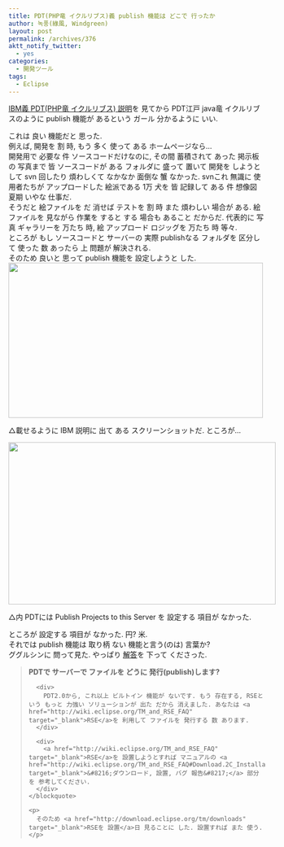 ```yaml
---
title: PDT(PHP竜 イクルリブス)義 publish 機能は どこで 行ったか
author: 녹풍(綠風, Windgreen)
layout: post
permalink: /archives/376
aktt_notify_twitter:
  - yes
categories:
  - 開発ツール
tags:
  - Eclipse
---
```

<a href="http://www.ibm.com/developerworks/kr/library/tutorial/os-eclipse-europa2/section4.html" target="_blank">IBM義 PDT(PHP竜 イクルリブス) 説明</a>を 見てから PDT江戸 java竜 イクルリブスのように publish 機能が あるという ガール 分かるように いい.

<div>
  これは 良い 機能だと 思った.
</div>

<div>
  例えば, 開発を 割 時, もう 多く 使って ある ホームページなら&#8230;
</div>

<div>
  開発用で 必要な 件 ソースコードだけなのに, その間 蓄積されて あった 掲示板の 写真まで 皆 ソースコードが ある フォルダに 盛って 置いて 開発を しようとして svn 回したり 煩わしくて なかなか 面倒な 蟹 なかった. svnこれ 無識に 使用者たちが アップロードした 絵派である 1万 犬を 皆 記録して ある 件 想像図 夏期 いやな 仕事だ.
</div>

<div>
  そうだと 絵ファイルを だ 消せば テストを 割 時 また 煩わしい 場合が ある. 絵ファイルを 見ながら 作業を すると する 場合も あること だからだ. 代表的に 写真 ギャラリーを 万たち 時, 絵 アップロード ロジッグを 万たち 時 等々.
</div>

<div>
  ところが もし ソースコードと サーバーの 実際 publishなる フォルダを 区分して 使った 数 あったら 上 問題が 解決される.
</div>

<div>
  そのため 良いと 思って publish 機能を 設定しようと した.
</div>

<div>
  <div style="width: 510px" class="wp-caption aligncenter">
    <img src="http://dl.dropboxusercontent.com/u/15546257/blog/mytory/old-images/1/cfile6.uf.164C4D4C4D4BC8F22F4E47.jpg" alt="" height="305" width="500" /><p class="wp-caption-text">
      △載せるように IBM 説明に 出て ある スクリーンショットだ. ところが...
    </p>
  </div>
  
  <div style="width: 535px" class="wp-caption aligncenter">
    <img src="http://dl.dropboxusercontent.com/u/15546257/blog/mytory/old-images/1/cfile29.uf.1941264E4D4BC8F133D659.png" alt="" height="319" width="525" /><p class="wp-caption-text">
      △内 PDTには Publish Projects to this Server を 設定する 項目が なかった.
    </p>
  </div>
</div>

<div>
  ところが 設定する 項目が なかった. 円? 米.
</div>

<div>
  それでは publish 機能は 取り柄 ない 機能と言う(のは) 言葉か?
</div>

<div>
  ググルシンに 問って見た. やっぱり <a href="http://wiki.eclipse.org/PDT/FAQ#Can_I_publish_.28a_selection_of.29_individual_files_at_any_given_moment_with_an_easy_user_action.3F" target="_blank">解答</a>を 下って くださった.
</div>

<div>
  <div>
    <blockquote>
      <p>
        <strong>PDTで サーバーで ファイルを どうに 発行(publish)します?</strong>
      </p>
      
      <div>
        PDT2.0から, これ以上 ビルトイン 機能が ないです. もう 存在する, RSEという もっと 力強い ソリューションが 出た だから 消えました. あなたは <a href="http://wiki.eclipse.org/TM_and_RSE_FAQ" target="_blank">RSE</a>を 利用して ファイルを 発行する 数 あります.
      </div>
      
      <div>
        <a href="http://wiki.eclipse.org/TM_and_RSE_FAQ" target="_blank">RSE</a>を 設置しようとすれば マニュアルの <a href="http://wiki.eclipse.org/TM_and_RSE_FAQ#Download.2C_Installation_and_Bug_Reports" target="_blank">&#8216;ダウンロード, 設置, バグ 報告&#8217;</a> 部分を 参考してください.
      </div>
    </blockquote>
    
    <p>
      そのため <a href="http://download.eclipse.org/tm/downloads" target="_blank">RSEを 設置</a>日 見ることに した. 設置すれば また 使う.
    </p>
  </div>
</div>